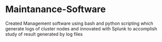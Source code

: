 # Maintanance-Software
Created Management software using bash and python scripting which generate logs of cluster nodes and innovated with Splunk to accomplish study of result generated by log files
